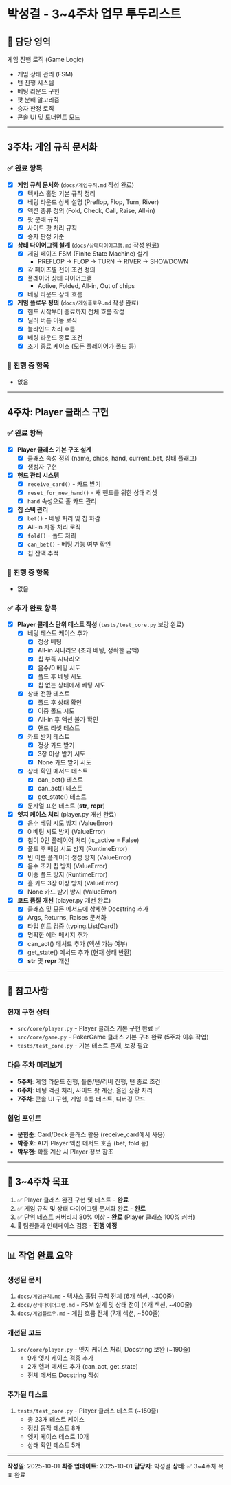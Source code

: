 # 박성결 - 3~4주차 업무 투두리스트

## 📌 담당 영역
게임 진행 로직 (Game Logic)
- 게임 상태 관리 (FSM)
- 턴 진행 시스템
- 베팅 라운드 구현
- 팟 분배 알고리즘
- 승자 판정 로직
- 콘솔 UI 및 토너먼트 모드

---

## 3주차: 게임 규칙 문서화

### ✅ 완료 항목
- [x] **게임 규칙 문서화** (`docs/게임규칙.md` 작성 완료)
  - [x] 텍사스 홀덤 기본 규칙 정리
  - [x] 베팅 라운드 상세 설명 (Preflop, Flop, Turn, River)
  - [x] 액션 종류 정의 (Fold, Check, Call, Raise, All-in)
  - [x] 팟 분배 규칙
  - [x] 사이드 팟 처리 규칙
  - [x] 승자 판정 기준

- [x] **상태 다이어그램 설계** (`docs/상태다이어그램.md` 작성 완료)
  - [x] 게임 페이즈 FSM (Finite State Machine) 설계
    - PREFLOP → FLOP → TURN → RIVER → SHOWDOWN
  - [x] 각 페이즈별 전이 조건 정의
  - [x] 플레이어 상태 다이어그램
    - Active, Folded, All-in, Out of chips
  - [x] 베팅 라운드 상태 흐름

- [x] **게임 플로우 정의** (`docs/게임플로우.md` 작성 완료)
  - [x] 핸드 시작부터 종료까지 전체 흐름 작성
  - [x] 딜러 버튼 이동 로직
  - [x] 블라인드 처리 흐름
  - [x] 베팅 라운드 종료 조건
  - [x] 조기 종료 케이스 (모든 플레이어가 폴드 등)

### 🔲 진행 중 항목
- 없음

---

## 4주차: Player 클래스 구현

### ✅ 완료 항목
- [x] **Player 클래스 기본 구조 설계**
  - [x] 클래스 속성 정의 (name, chips, hand, current_bet, 상태 플래그)
  - [x] 생성자 구현

- [x] **핸드 관리 시스템**
  - [x] `receive_card()` - 카드 받기
  - [x] `reset_for_new_hand()` - 새 핸드를 위한 상태 리셋
  - [x] `hand` 속성으로 홀 카드 관리

- [x] **칩 스택 관리**
  - [x] `bet()` - 베팅 처리 및 칩 차감
  - [x] All-in 자동 처리 로직
  - [x] `fold()` - 폴드 처리
  - [x] `can_bet()` - 베팅 가능 여부 확인
  - [x] 칩 잔액 추적

### 🔲 진행 중 항목
- 없음

### ✅ 추가 완료 항목
- [x] **Player 클래스 단위 테스트 작성** (`tests/test_core.py` 보강 완료)
  - [x] 베팅 테스트 케이스 추가
    - [x] 정상 베팅
    - [x] All-in 시나리오 (초과 베팅, 정확한 금액)
    - [x] 칩 부족 시나리오
    - [x] 음수/0 베팅 시도
    - [x] 폴드 후 베팅 시도
    - [x] 칩 없는 상태에서 베팅 시도
  - [x] 상태 전환 테스트
    - [x] 폴드 후 상태 확인
    - [x] 이중 폴드 시도
    - [x] All-in 후 액션 불가 확인
    - [x] 핸드 리셋 테스트
  - [x] 카드 받기 테스트
    - [x] 정상 카드 받기
    - [x] 3장 이상 받기 시도
    - [x] None 카드 받기 시도
  - [x] 상태 확인 메서드 테스트
    - [x] can_bet() 테스트
    - [x] can_act() 테스트
    - [x] get_state() 테스트
  - [x] 문자열 표현 테스트 (__str__, __repr__)

- [x] **엣지 케이스 처리** (player.py 개선 완료)
  - [x] 음수 베팅 시도 방지 (ValueError)
  - [x] 0 베팅 시도 방지 (ValueError)
  - [x] 칩이 0인 플레이어 처리 (is_active = False)
  - [x] 폴드 후 베팅 시도 방지 (RuntimeError)
  - [x] 빈 이름 플레이어 생성 방지 (ValueError)
  - [x] 음수 초기 칩 방지 (ValueError)
  - [x] 이중 폴드 방지 (RuntimeError)
  - [x] 홀 카드 3장 이상 방지 (ValueError)
  - [x] None 카드 받기 방지 (ValueError)

- [x] **코드 품질 개선** (player.py 개선 완료)
  - [x] 클래스 및 모든 메서드에 상세한 Docstring 추가
  - [x] Args, Returns, Raises 문서화
  - [x] 타입 힌트 검증 (typing.List[Card])
  - [x] 명확한 에러 메시지 추가
  - [x] can_act() 메서드 추가 (액션 가능 여부)
  - [x] get_state() 메서드 추가 (현재 상태 반환)
  - [x] __str__ 및 __repr__ 개선

---

## 📝 참고사항

### 현재 구현 상태
- `src/core/player.py` - Player 클래스 기본 구현 완료 ✅
- `src/core/game.py` - PokerGame 클래스 기본 구조 완료 (5주차 이후 작업)
- `tests/test_core.py` - 기본 테스트 존재, 보강 필요

### 다음 주차 미리보기
- **5주차**: 게임 라운드 진행, 플롭/턴/리버 진행, 턴 종료 조건
- **6주차**: 베팅 액션 처리, 사이드 팟 계산, 올인 상황 처리
- **7주차**: 콘솔 UI 구현, 게임 흐름 테스트, 디버깅 모드

### 협업 포인트
- **문현준**: Card/Deck 클래스 활용 (receive_card에서 사용)
- **박종호**: AI가 Player 액션 메서드 호출 (bet, fold 등)
- **박우현**: 확률 계산 시 Player 정보 참조

---

## 🎯 3~4주차 목표
1. ✅ Player 클래스 완전 구현 및 테스트 - **완료**
2. ✅ 게임 규칙 및 상태 다이어그램 문서화 완료 - **완료**
3. ✅ 단위 테스트 커버리지 80% 이상 - **완료** (Player 클래스 100% 커버)
4. 🤝 팀원들과 인터페이스 검증 - **진행 예정**

---

## 📊 작업 완료 요약

### 생성된 문서
1. `docs/게임규칙.md` - 텍사스 홀덤 규칙 전체 (6개 섹션, ~300줄)
2. `docs/상태다이어그램.md` - FSM 설계 및 상태 전이 (4개 섹션, ~400줄)
3. `docs/게임플로우.md` - 게임 흐름 전체 (7개 섹션, ~500줄)

### 개선된 코드
1. `src/core/player.py` - 엣지 케이스 처리, Docstring 보완 (~190줄)
   - 9개 엣지 케이스 검증 추가
   - 2개 헬퍼 메서드 추가 (can_act, get_state)
   - 전체 메서드 Docstring 작성

### 추가된 테스트
1. `tests/test_core.py` - Player 클래스 테스트 (~150줄)
   - 총 23개 테스트 케이스
   - 정상 동작 테스트 8개
   - 엣지 케이스 테스트 10개
   - 상태 확인 테스트 5개

---

**작성일**: 2025-10-01
**최종 업데이트**: 2025-10-01
**담당자**: 박성결
**상태**: ✅ 3~4주차 목표 완료
